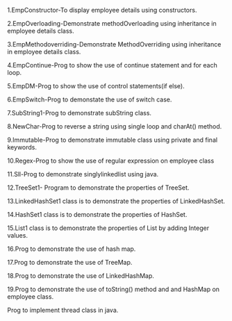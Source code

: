 1.EmpConstructor-To display employee details using constructors.


2.EmpOverloading-Demonstrate methodOverloading using inheritance in employee details class.


3.EmpMethodoverriding-Demonstrate MethodOverriding using inheritance in employee details class.



4.EmpContinue-Prog to show the use of continue statement and for each loop.



5.EmpDM-Prog to show the use of control statements(if else).


6.EmpSwitch-Prog to demonstate the use of switch case.


7.SubString1-Prog to demonstrate subString class.



8.NewChar-Prog to reverse a string using single loop and charAt() method.


9.Immutable-Prog to demonstrate immutable class using private and final keywords.



10.Regex-Prog to show the use of regular expression on employee class


11.Sll-Prog to demonstrate singlylinkedlist using java.


12.TreeSet1- Program to demonstrate the properties of TreeSet.



13.LinkedHashSet1 class is to demonstrate the properties of LinkedHashSet.



14.HashSet1 class is to demonstrate the properties of HashSet.



15.List1 class is to demonstrate the properties of List by adding Integer values.


16.Prog to demonstrate the use of hash map.



17.Prog to demonstrate the use of TreeMap.


18.Prog to demonstrate the use of LinkedHashMap.


19.Prog to demonstrate the use of toString() method and and HashMap on employee class.



Prog to implement thread class in java.





